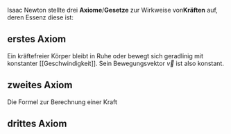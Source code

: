 Isaac Newton stellte drei **Axiome**/**Gesetze** zur Wirkweise von**Kräften** auf, deren Essenz diese ist:

## erstes Axiom

Ein kräftefreier Körper bleibt in Ruhe oder bewegt sich geradlinig mit konstanter [[Geschwindigkeit]]. Sein Bewegungsvektor $\vec{v}$ ist also konstant.

## zweites Axiom

Die Formel zur Berechnung einer Kraft 
## drittes Axiom